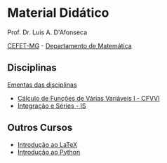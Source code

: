 # Material Didático

Prof. Dr. Luis A. D'Afonseca

[CEFET-MG](https://www.cefetmg.br/home) -
[Departamento de Matemática](https://www.dm.cefetmg.br)

## Disciplinas

[Ementas das disciplinas](https://www.dm.cefetmg.br/ensino/disciplinas/disciplinas-do-nucleo-de-matematica-grad)

- [Cálculo de Funções de Várias Variáveis I - CFVVI](cfvv1/index.md)
- [Integração e Séries - IS](is/index.md)

## Outros Cursos

- [Introdução ao LaTeX](pages/latex.md)
- [Introdução ao Python](python/index.md)

